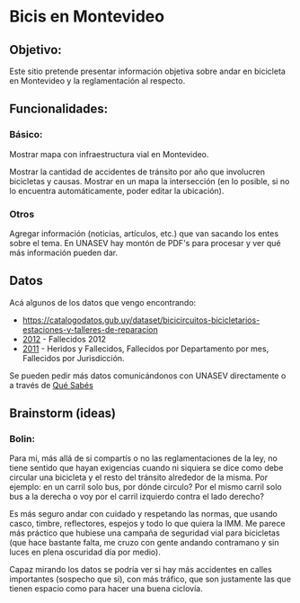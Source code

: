 # Bicis en Montevideo

## Objetivo:
Este sitio pretende presentar información objetiva sobre andar en bicicleta en Montevideo y la reglamentación al respecto.

## Funcionalidades:

### Básico:

Mostrar mapa con infraestructura vial en Montevideo.

Mostrar la cantidad de accidentes de tránsito por año que involucren bicicletas y causas. Mostrar en un mapa la intersección (en lo posible, si no lo encuentra automáticamente, poder editar la ubicación).

### Otros
Agregar información (noticias, artículos, etc.) que van sacando los entes sobre el tema. En UNASEV hay montón de PDF's para procesar y ver qué más información pueden dar.

## Datos

Acá algunos de los datos que vengo encontrando:

  * https://catalogodatos.gub.uy/dataset/bicicircuitos-bicicletarios-estaciones-y-talleres-de-reparacion
  * [2012](http://unasev.gub.uy/inicio/sinatran/datons_abiertos/2012/) - Fallecidos 2012
  * [2011](http://unasev.gub.uy/inicio/sinatran/datos_abiertos/2011/) - Heridos y Fallecidos, Fallecidos por Departamento por mes, Fallecidos por Jurisdicción.

Se pueden pedir más datos comunicándonos con UNASEV directamente o a través de [Qué Sabés](http://quesabes.org/)

## Brainstorm (ideas)

### Bolin:
Para mi, más allá de si compartís o no las reglamentaciones de la ley, no tiene sentido que hayan exigencias cuando ni siquiera se dice como debe circular una bicicleta y el resto del tránsito alrededor de la misma. Por ejemplo: en un carril solo bus, por dónde circulo? Por el mismo carril solo bus a la derecha o voy por el carril izquierdo contra el lado derecho?

Es más seguro andar con cuidado y respetando las normas, que usando casco, timbre, reflectores, espejos y todo lo que quiera la IMM. Me parece más práctico que hubiese una campaña de seguridad vial para bicicletas (que hace bastante falta, me cruzo con gente andando contramano y sin luces en plena oscuridad día por medio).

Capaz mirando los datos se podría ver si hay más accidentes en calles importantes (sospecho que si), con más tráfico, que son justamente las que tienen espacio como para hacer una buena ciclovía.
